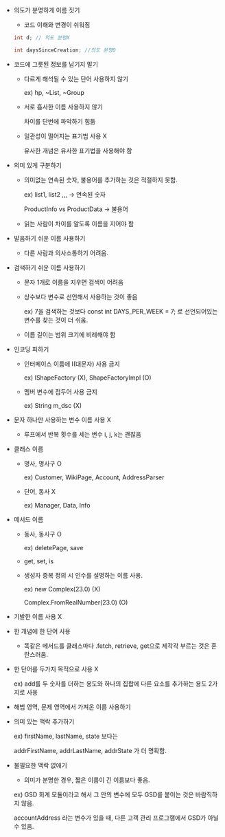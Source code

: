 - 의도가 분명하게 이름 짓기
    - 코드 이해와 변경이 쉬워짐
    
    ```java
    int d; // 의도 분명X
    
    int daysSinceCreation; //의도 분명O
    ```
    

- 코드에 그릇된 정보를 남기지 말기
    - 다르게 해석될 수 있는 단어 사용하지 않기
        
        ex) hp, ~List, ~Group
        
    - 서로 흡사한 이름 사용하지 않기
        
        차이를 단번에 파악하기 힘듦
        
    - 일관성이 떨어지는 표기법 사용 X
        
        유사한 개념은 유사한 표기법을 사용해야 함
        
- 의미 있게 구분하기
    - 의미없는 연속된 숫자, 불용어를 추가하는 것은 적절하지 못함.
        
        ex) list1, list2 ,,,   → 연속된 숫자
        
        ProductInfo vs ProductData → 불용어
        
    - 읽는 사람이 차이를 알도록 이름을 지어야 함

- 발음하기 쉬운 이름 사용하기
    - 다른 사람과 의사소통하기 어려움.
    
- 검색하기 쉬운 이름 사용하기
    - 문자 1개로 이름을 지우면 검색이 어려움
    - 상수보다 변수로 선언해서 사용하는 것이 좋음
        
        ex) 7을 검색하는 것보다 const int DAYS_PER_WEEK = 7; 로 선언되어있는 변수를 찾는 것이 더 쉬움. 
        
    - 이름 길이는 범위 크기에 비례해야 함

- 인코딩 피하기
    - 인터페이스 이름에 I(대문자) 사용 금지
        
        ex) IShapeFactory (X), ShapeFactoryImpl (O)
        
    - 멤버 변수에 접두어 사용 금지
        
        ex) String m_dsc (X)
        
- 문자 하나만 사용하는 변수 이름 사용 X
    - 루프에서 반복 횟수를 세는 변수 i, j, k는 괜찮음
    
- 클래스 이름
    - 명사, 명사구 O
        
        ex) Customer, WikiPage, Account, AddressParser
        
    - 단어, 동사 X
        
        ex) Manager, Data, Info
        
- 메서드 이름
    - 동사, 동사구 O
        
        ex) deletePage, save
        
    - get, set, is
    - 생성자 중복 정의 시 인수를 설명하는 이름 사용.
        
        ex) new Complex(23.0)  (X)
        
        Complex.FromRealNumber(23.0) (O)
        
- 기발한 이름 사용 X

- 한 개념에 한 단어 사용
    - 똑같은 메서드를 클래스마다 .fetch, retrieve, get으로 제각각 부르는 것은 혼란스러움.
    
- 한 단어를 두가지 목적으로 사용 X
    
    ex) add를 두 숫자를 더하는 용도와 하나의 집합에 다른 요소를 추가하는 용도 2가지로 사용
    

- 해법 영역, 문제 영역에서 가져온 이름 사용하기

- 의미 있는 맥락 추가하기
    
    ex) firstName, lastName, state 보다는
    
    addrFirstName, addrLastName, addrState 가 더 명확함.
    
- 불필요한 맥락 없애기
    - 의미가 분명한 경우, 짧은 이름이 긴 이름보다 좋음.
    
    ex) GSD 회계 모듈이라고 해서 그 안의 변수에 모두 GSD를 붙이는 것은 바람직하지 않음.
    
    accountAddress 라는 변수가 있을 때, 다른 고객 관리 프로그램에서 GSD가 아닐 수 있음.
